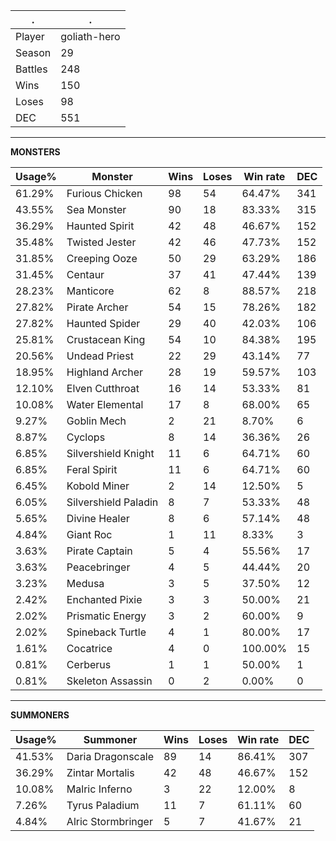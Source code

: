 .|.
|-|-
Player|goliath-hero
Season|29
Battles|248
Wins|150
Loses|98
DEC|551

---
**MONSTERS**

Usage%|Monster|Wins|Loses|Win rate|DEC|
-|-|-|-|-|-|
61.29%|Furious Chicken|98|54|64.47%|341|
43.55%|Sea Monster|90|18|83.33%|315|
36.29%|Haunted Spirit|42|48|46.67%|152|
35.48%|Twisted Jester|42|46|47.73%|152|
31.85%|Creeping Ooze|50|29|63.29%|186|
31.45%|Centaur|37|41|47.44%|139|
28.23%|Manticore|62|8|88.57%|218|
27.82%|Pirate Archer|54|15|78.26%|182|
27.82%|Haunted Spider|29|40|42.03%|106|
25.81%|Crustacean King|54|10|84.38%|195|
20.56%|Undead Priest|22|29|43.14%|77|
18.95%|Highland Archer|28|19|59.57%|103|
12.10%|Elven Cutthroat|16|14|53.33%|81|
10.08%|Water Elemental|17|8|68.00%|65|
9.27%|Goblin Mech|2|21|8.70%|6|
8.87%|Cyclops|8|14|36.36%|26|
6.85%|Silvershield Knight|11|6|64.71%|60|
6.85%|Feral Spirit|11|6|64.71%|60|
6.45%|Kobold Miner|2|14|12.50%|5|
6.05%|Silvershield Paladin|8|7|53.33%|48|
5.65%|Divine Healer|8|6|57.14%|48|
4.84%|Giant Roc|1|11|8.33%|3|
3.63%|Pirate Captain|5|4|55.56%|17|
3.63%|Peacebringer|4|5|44.44%|20|
3.23%|Medusa|3|5|37.50%|12|
2.42%|Enchanted Pixie|3|3|50.00%|21|
2.02%|Prismatic Energy|3|2|60.00%|9|
2.02%|Spineback Turtle|4|1|80.00%|17|
1.61%|Cocatrice|4|0|100.00%|15|
0.81%|Cerberus|1|1|50.00%|1|
0.81%|Skeleton Assassin|0|2|0.00%|0|

---
**SUMMONERS**

Usage%|Summoner|Wins|Loses|Win rate|DEC|
-|-|-|-|-|-|
41.53%|Daria Dragonscale|89|14|86.41%|307|
36.29%|Zintar Mortalis|42|48|46.67%|152|
10.08%|Malric Inferno|3|22|12.00%|8|
7.26%|Tyrus Paladium|11|7|61.11%|60|
4.84%|Alric Stormbringer|5|7|41.67%|21|
